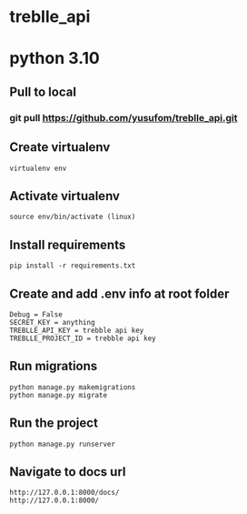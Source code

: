 # treblle_api
# python 3.10

## Pull to local 

### git pull https://github.com/yusufom/treblle_api.git

## Create virtualenv
``` virtualenv env ```

## Activate virtualenv
```source env/bin/activate (linux)```

## Install requirements
```pip install -r requirements.txt```

## Create and add .env info at root folder
``` 
Debug = False
SECRET_KEY = anything
TREBLLE_API_KEY = trebble api key
TREBLLE_PROJECT_ID = trebble api key
```

## Run migrations
```
python manage.py makemigrations
python manage.py migrate 
```

## Run the project
```python manage.py runserver```


## Navigate to docs url
```
http://127.0.0.1:8000/docs/
http://127.0.0.1:8000/
```